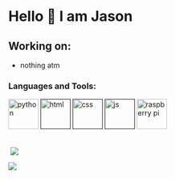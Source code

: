 # Hello 👋 I am Jason

## Working on:
- nothing atm

<h3 align="left">Languages and Tools:</h3>
<p align="left"><a href="https://www.python.org" target="_blank" rel="noreferrer"><img src="https://cdn.worldvectorlogo.com/logos/python-5.svg" alt="python" width="60" height="60"/></a>  <a href="" target="_blank" rel="noreferrer"><img src="https://cdn.worldvectorlogo.com/logos/html-1.svg" alt="html" width="60" height="60"/></a>  <a href="" target="_blank" rel="noreferrer"><img src="https://cdn.worldvectorlogo.com/logos/css-3.svg" alt="css" width="60" height="60"/></a>  <a href="" target="_blank" rel="noreferrer"><img src="https://cdn.worldvectorlogo.com/logos/logo-javascript.svg" alt="js" width="60" height="60"/></a>  <a href="https://www.raspberrypi.org" target="_blank" rel="noreferrer"><img src="https://cdn.worldvectorlogo.com/logos/raspberry-pi.svg" alt="raspberry pi" width="60" height="60"/></a>

<br>
<br>

<p>&nbsp;<img align="center" src="https://github-readme-streak-stats.herokuapp.com/?user=nrgnoobhi&theme=dark&hide_border=false"></p>
<p><img align="center" src="https://github-readme-stats.vercel.app/api/top-langs/?username=nrgnoobhi&theme=dark&show_icons=true&hide_border=false&layout=compact"></p>
